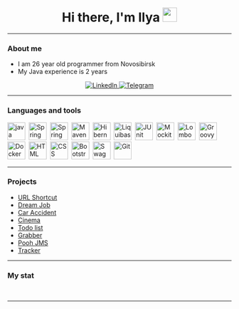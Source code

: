 <div id="header" align="center">
    <h1>Hi there, I'm  Ilya 
<img src="https://github.com/blackcater/blackcater/raw/main/images/Hi.gif" height="32"/></h1>
</div>

---

### About me
- I am 26 year old programmer from Novosibirsk
- My Java experience is 2 years

<div id="socials" align="center">
    <a href="">
    <img src="https://img.shields.io/badge/LinkedIn-blue?style=for-the-badge&logo=linkedin&logoColor=white" alt="LinkedIn"/>
  </a>
  <a href="https://t.me/ilya96s">
    <img src="https://img.shields.io/badge/Telegram-blue?style=for-the-badge&logo=telegram&logoColor=white" alt="Telegram"/>
  </a>
</div>

---

### Languages and tools


<img src="https://user-images.githubusercontent.com/25181517/117201156-9a724800-adec-11eb-9a9d-3cd0f67da4bc.png" title="java" width="40" height="40"/>&nbsp;
<img src="https://user-images.githubusercontent.com/25181517/117201470-f6d56780-adec-11eb-8f7c-e70e376cfd07.png" title="Spring" width="40" height="40"/>&nbsp;
<img src="https://user-images.githubusercontent.com/25181517/183891303-41f257f8-6b3d-487c-aa56-c497b880d0fb.png" title="Spring Boot" width="40" height="40"/>&nbsp;
<img src="https://user-images.githubusercontent.com/25181517/117207242-07d5a700-adf4-11eb-975e-be04e62b984b.png" title="Maven" width="40" height="40"/>&nbsp;
<img src="https://user-images.githubusercontent.com/25181517/117207493-49665200-adf4-11eb-808e-a9c0fcc2a0a0.png" title="Hibernate" width="40" height="40"/>&nbsp;
<img src="https://user-images.githubusercontent.com/25181517/183891673-32824908-bc5d-44f8-8f72-f0415822404a.png" title="Liquibase" width="40" height="40"/>&nbsp;
<img src="https://user-images.githubusercontent.com/25181517/117533873-484d4480-afef-11eb-9fad-67c8605e3592.png" title="JUnit" width="40" height="40"/>&nbsp;
<img src="https://user-images.githubusercontent.com/25181517/183892181-ad32b69e-3603-418c-b8e7-99e976c2a784.png" title="Mockito" width="40" height="40"/>&nbsp;
<img src="https://user-images.githubusercontent.com/25181517/190229463-87fa862f-ccf0-48da-8023-940d287df610.png" title="Lombok" width="40" height="40"/>&nbsp;
<img src="https://user-images.githubusercontent.com/25181517/183892787-bca94a0e-ffcb-4eeb-8137-e0fc4e446c25.png" title="Groovy" width="40" height="40"/>&nbsp;
<img src="https://user-images.githubusercontent.com/25181517/117207330-263ba280-adf4-11eb-9b97-0ac5b40bc3be.png" title="Docker" width="40" height="40"/>&nbsp;
<img src="https://user-images.githubusercontent.com/25181517/192158954-f88b5814-d510-4564-b285-dff7d6400dad.png" title="HTML" width="40" height="40"/>&nbsp;
<img src="https://user-images.githubusercontent.com/25181517/183898674-75a4a1b1-f960-4ea9-abcb-637170a00a75.png" title="CSS" width="40" height="40"/>&nbsp;
<img src="https://user-images.githubusercontent.com/25181517/183898054-b3d693d4-dafb-4808-a509-bab54cf5de34.png" title="Bootstrap" width="40" height="40"/>&nbsp;
<img src="https://user-images.githubusercontent.com/25181517/186711335-a3729606-5a78-4496-9a36-06efcc74f800.png" title="Swagger" width="40" height="40"/>&nbsp;
<img src="https://user-images.githubusercontent.com/25181517/192108372-f71d70ac-7ae6-4c0d-8395-51d8870c2ef0.png" title="Git" width="40" height="40"/>&nbsp;

---

### Projects
- [URL Shortcut](https://github.com/Ilya96s/job4j_url_shortcut)
- [Dream Job](https://github.com/Ilya96s/job4j_url_shortcut)
- [Car Accident](https://github.com/Ilya96s/job4j_url_shortcut)
- [Cinema](https://github.com/Ilya96s/job4j_url_shortcut)
- [Todo list](https://github.com/Ilya96s/job4j_url_shortcut)
- [Grabber](https://github.com/Ilya96s/job4j_url_shortcut)
- [Pooh JMS](https://github.com/Ilya96s/job4j_url_shortcut)
- [Tracker](https://github.com/Ilya96s/job4j_url_shortcut)

---

### My stat

<div id="stat" align="center">
    <img src="https://github-profile-summary-cards.vercel.app/api/cards/profile-details?ilya96s=vn7n24fzkq&theme=github_dark" alt=""/>
    <img src="https://github-profile-summary-cards.vercel.app/api/cards/most-commit-language?ilya96s=vn7n24fzkq&theme=github_dark" alt=""/>
     <img src="https://github-profile-summary-cards.vercel.app/api/cards/stats?ilya96s=vn7n24fzkq&theme=github_dark" alt=""/>
</div>

---

